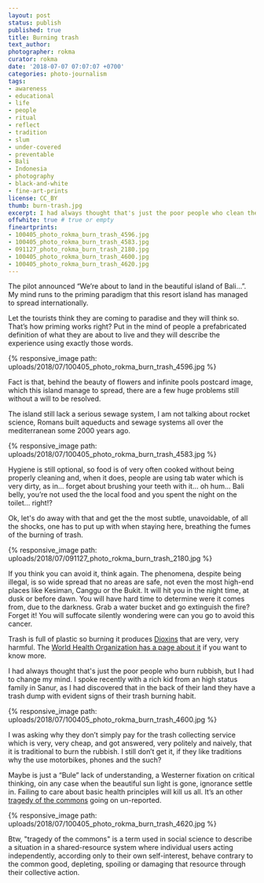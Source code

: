 ```yaml
---
layout: post
status: publish
published: true
title: Burning trash
text_author:
photographer: rokma
curator: rokma
date: '2018-07-07 07:07:07 +0700'
categories: photo-journalism
tags:
- awareness
- educational
- life
- people
- ritual
- reflect
- tradition
- slum
- under-covered
- preventable
- Bali
- Indonesia
- photography
- black-and-white
- fine-art-prints
license: CC_BY
thumb: burn-trash.jpg
excerpt: I had always thought that's just the poor people who clean their yard by burning the rubbish, but I had to change my mind. I spoke recently with a rich kid from an high status family in Sanur, as I had discovered that in the back of their land they have a trash dump with evident signs of their trash burning habit...
offwhite: true # true or empty
fineartprints:
- 100405_photo_rokma_burn_trash_4596.jpg
- 100405_photo_rokma_burn_trash_4583.jpg
- 091127_photo_rokma_burn_trash_2180.jpg
- 100405_photo_rokma_burn_trash_4600.jpg
- 100405_photo_rokma_burn_trash_4620.jpg
---
```


The pilot announced “We’re about to land in the beautiful island of Bali…”. My mind runs to the priming paradigm that this resort island has managed to spread internationally.

Let the tourists think they are coming to paradise and they will think so. That’s how priming works right? Put in the mind of people a prefabricated definition of what they are about to live and they will describe the experience using exactly those words.

{% responsive_image path: uploads/2018/07/100405_photo_rokma_burn_trash_4596.jpg %}

Fact is that, behind the beauty of flowers and infinite pools postcard image, which this island manage to spread, there are a few huge problems still without a will to be resolved.

The island still lack a serious sewage system, I am not talking about rocket science, Romans built aqueducts and sewage systems all over the mediterranean some 2000 years ago.

{% responsive_image path: uploads/2018/07/100405_photo_rokma_burn_trash_4583.jpg %}

Hygiene is still optional, so food is of very often cooked without being properly cleaning and, when it does, people are using tab water which is very dirty, as in... forget about brushing your teeth with it... oh hum... Bali belly, you’re not used the the local food and you spent the night on the toilet... right!?

Ok, let's do away with that and get the the most subtle, unavoidable, of all the shocks, one has to put up with when staying here, breathing the fumes of the burning of trash.


{% responsive_image path: uploads/2018/07/091127_photo_rokma_burn_trash_2180.jpg %}

If you think you can avoid it, think again. The phenomena, despite being illegal, is so wide spread that no areas are safe, not even the most high-end places like Kesiman, Canggu or the Bukit. It will hit you in the night time, at dusk or before dawn. You will have hard time to determine were it comes from, due to the darkness. Grab a water bucket and go extinguish the fire? Forget it! You will suffocate silently wondering were can you go to avoid this cancer.

Trash is full of plastic so burning it produces [Dioxins](https://en.wikipedia.org/wiki/Dioxins_and_dioxin-like_compounds) that are very, very harmful. The [World Health Organization has a page about it](http://www.who.int/news-room/fact-sheets/detail/dioxins-and-their-effects-on-human-health) if you want to know more.

I had always thought that's just the poor people who burn rubbish, but I had to change my mind. I spoke recently with a rich kid from an high status family in Sanur, as I had discovered that in the back of their land they have a trash dump with evident signs of their trash burning habit.

{% responsive_image path: uploads/2018/07/100405_photo_rokma_burn_trash_4600.jpg %}


I was asking why they don’t simply pay for the trash collecting service which is very, very cheap, and got answered, very politely and naively, that it is traditional to burn the rubbish. I still don’t get it, if they like traditions why the use motorbikes, phones and the such?

Maybe is just a “Bule” lack of understanding, a Westerner fixation on critical thinking, oin any case when the beautiful sun light is gone, ignorance settle in. Failing to care about basic health principles will kill us all. It’s an other [tragedy of the commons](https://en.wikipedia.org/wiki/Tragedy_of_the_commons) going on un-reported.


{% responsive_image path: uploads/2018/07/100405_photo_rokma_burn_trash_4620.jpg %}

Btw, "tragedy of the commons" is a term used in social science to describe a situation in a shared-resource system where individual users acting independently, according only to their own self-interest, behave contrary to the common good, depleting, spoiling or damaging that resource through their collective action.
